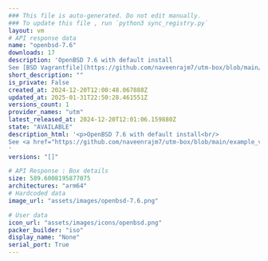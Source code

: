 ```yaml
---
### This file is auto-generated. Do not edit manually.
### To update this file , run `python3 sync_registry.py`
layout: vm
# API response data
name: "openbsd-7.6"
downloads: 17
description: 'OpenBSD 7.6 with default install 
See [BSD Vagrantfile](https://github.com/naveenrajm7/utm-box/blob/main/example_vagrantfiles/openbsd/Vagrantfile) to use with Vagrant.'
short_description: ""
is_private: False
created_at: 2024-12-20T12:00:48.067888Z
updated_at: 2025-01-31T22:50:28.461551Z
versions_count: 1
provider_names: "utm"
latest_released_at: 2024-12-20T12:01:06.159880Z
state: "AVAILABLE"
description_html: '<p>OpenBSD 7.6 with default install<br/>
See <a href="https://github.com/naveenrajm7/utm-box/blob/main/example_vagrantfiles/openbsd/Vagrantfile" rel="nofollow">BSD Vagrantfile</a> to use with Vagrant.</p>
'
versions: "[]"

# API Response : Box details
size: 589.6008195877075
architectures: "arm64"
# Hardcoded data
image_url: "assets/images/openbsd-7.6.png"

# User data
icon_url: "assets/images/icons/openbsd.png"
packer_builder: "iso"
display_name: "None"
serial_port: True
---
```

